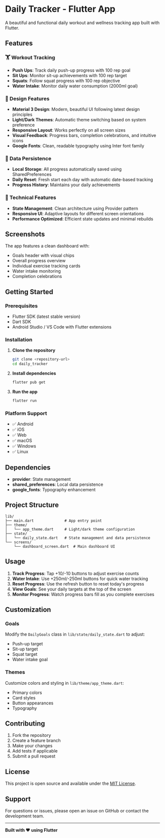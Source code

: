 # Daily Tracker - Flutter App

A beautiful and functional daily workout and wellness tracking app built with Flutter.

## Features

### 🏋️ Workout Tracking
- **Push Ups**: Track daily push-up progress with 100 rep goal
- **Sit Ups**: Monitor sit-up achievements with 100 rep target  
- **Squats**: Follow squat progress with 100 rep objective
- **Water Intake**: Monitor daily water consumption (2000ml goal)

### 🎨 Design Features
- **Material 3 Design**: Modern, beautiful UI following latest design principles
- **Light/Dark Themes**: Automatic theme switching based on system preference
- **Responsive Layout**: Works perfectly on all screen sizes
- **Visual Feedback**: Progress bars, completion celebrations, and intuitive icons
- **Google Fonts**: Clean, readable typography using Inter font family

### 💾 Data Persistence
- **Local Storage**: All progress automatically saved using SharedPreferences
- **Daily Reset**: Fresh start each day with automatic date-based tracking
- **Progress History**: Maintains your daily achievements

### 🔧 Technical Features
- **State Management**: Clean architecture using Provider pattern
- **Responsive UI**: Adaptive layouts for different screen orientations
- **Performance Optimized**: Efficient state updates and minimal rebuilds

## Screenshots

The app features a clean dashboard with:
- Goals header with visual chips
- Overall progress overview
- Individual exercise tracking cards
- Water intake monitoring
- Completion celebrations

## Getting Started

### Prerequisites
- Flutter SDK (latest stable version)
- Dart SDK
- Android Studio / VS Code with Flutter extensions

### Installation

1. **Clone the repository**
   ```bash
   git clone <repository-url>
   cd daily_tracker
   ```

2. **Install dependencies**
   ```bash
   flutter pub get
   ```

3. **Run the app**
   ```bash
   flutter run
   ```

### Platform Support
- ✅ Android
- ✅ iOS  
- ✅ Web
- ✅ macOS
- ✅ Windows
- ✅ Linux

## Dependencies

- **provider**: State management
- **shared_preferences**: Local data persistence
- **google_fonts**: Typography enhancement

## Project Structure

```
lib/
├── main.dart              # App entry point
├── theme/
│   └── app_theme.dart     # Light/dark theme configuration
├── state/
│   └── daily_state.dart   # State management and data persistence
└── screens/
    └── dashboard_screen.dart  # Main dashboard UI
```

## Usage

1. **Track Progress**: Tap +10/-10 buttons to adjust exercise counts
2. **Water Intake**: Use +250ml/-250ml buttons for quick water tracking
3. **Reset Progress**: Use the refresh button to reset today's progress
4. **View Goals**: See your daily targets at the top of the screen
5. **Monitor Progress**: Watch progress bars fill as you complete exercises

## Customization

### Goals
Modify the `DailyGoals` class in `lib/state/daily_state.dart` to adjust:
- Push-up target
- Sit-up target  
- Squat target
- Water intake goal

### Themes
Customize colors and styling in `lib/theme/app_theme.dart`:
- Primary colors
- Card styles
- Button appearances
- Typography

## Contributing

1. Fork the repository
2. Create a feature branch
3. Make your changes
4. Add tests if applicable
5. Submit a pull request

## License

This project is open source and available under the [MIT License](LICENSE).

## Support

For questions or issues, please open an issue on GitHub or contact the development team.

---

**Built with ❤️ using Flutter**
